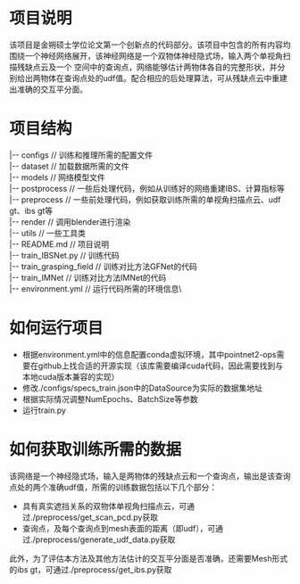 # 项目说明

该项目是金朔硕士学位论文第一个创新点的代码部分。该项目中包含的所有内容均围绕一个神经网络展开，该神经网络是一个双物体神经隐式场，输入两个单视角扫描残缺点云及一个
空间中的查询点，网络能够估计两物体各自的完整形状，并分别给出两物体在查询点处的udf值。配合相应的后处理算法，可从残缺点云中重建出准确的交互平分面。

# 项目结构

|-- configs                 // 训练和推理所需的配置文件\
|-- dataset                 // 加载数据所需的文件\
|-- models                  // 网络模型文件\
|-- postprocess             // 一些后处理代码，例如从训练好的网络重建IBS、计算指标等\
|-- preprocess              // 一些前处理代码，例如获取训练所需的单视角扫描点云、udf gt、ibs gt等\
|-- render                  // 调用blender进行渲染\
|-- utils                   // 一些工具类\
|-- README.md               // 项目说明\
|-- train_IBSNet.py         // 训练代码\
|-- train_grasping_field    // 训练对比方法GFNet的代码\
|-- train_IMNet             // 训练对比方法IMNet的代码\
|-- environment.yml         // 运行代码所需的环境信息\

# 如何运行项目

- 根据environment.yml中的信息配置conda虚拟环境，其中pointnet2-ops需要在github上找合适的开源实现（该库需要编译cuda代码，因此需要找到与本地cuda版本兼容的实现）
- 修改./configs/specs_train.json中的DataSource为实际的数据集地址
- 根据实际情况调整NumEpochs、BatchSize等参数
- 运行train.py

# 如何获取训练所需的数据

该网络是一个神经隐式场，输入是两物体的残缺点云和一个查询点，输出是该查询点处的两个准确udf值，所需的训练数据包括以下几个部分：
- 具有真实遮挡关系的双物体单视角扫描点云，可通过./preprocess/get_scan_pcd.py获取
- 查询点，及每个查询点到mesh表面的距离（即udf），可通过./preprocess/generate_udf_data.py获取

此外，为了评估本方法及其他方法估计的交互平分面是否准确，还需要Mesh形式的ibs gt，可通过./preprocess/get_ibs.py获取

